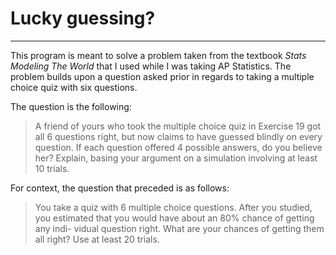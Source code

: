 # Lucky guessing?
---
This program is meant to solve a problem taken from the 
textbook *Stats Modeling The World* that I used while I 
was taking AP Statistics. The problem  builds upon a 
question asked prior in regards to taking a multiple choice 
quiz with six questions.

The question is the following: 

> A friend of yours who took the multiple choice quiz in 
> Exercise 19 got all 6 questions right, but now claims to 
> have guessed blindly on every question. If each question 
> offered 4 possible answers, do you believe her? Explain, 
> basing your argument on a simulation involving at least 10 
> trials.

For context, the question that preceded is as follows:
> You take a quiz with 6 multiple
> choice questions. After you studied, you estimated that
> you would have about an 80% chance of getting any indi-
> vidual question right. What are your chances of getting
> them all right? Use at least 20 trials.
